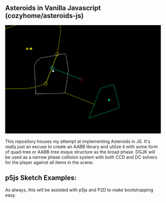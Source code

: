 ## Asteroids in Vanilla Javascript (cozyhome/asteroids-js)
<p align="center">
  <img src="img/gjk.gif" alt="DGJK Gif"/>
</p>
This repository houses my attempt at implementing Asteroids in JS. It's really just an excuse to create an AABB library and utilize it with some form of quad-tree or AABB-tree esque structure as the broad phase. DGJK will be used as a narrow phase collision system with both CCD and DC solvers for the player against all items in the scene. 
<br>  

## p5js Sketch Examples:
As always, this will be assisted with p5js and P2D to make bootstrapping easy.